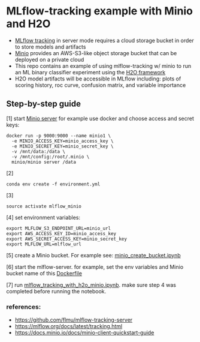 # MLflow-tracking example with Minio and H2O


- [MLflow tracking]('https://www.mlflow.org/docs/latest/tracking.html') in server mode requires a cloud storage bucket in order to store models and artifacts
- [Minio]('https://www.minio.io/') provides an AWS-S3-like object storage bucket that can be deployed on a private cloud
- This repo contains an example of using mlflow-tracking w/ minio to run an ML binary classifier experiment using the [H2O framework]('https://www.h2o.ai/')
- H2O model artifacts will be accessible in MLflow including: plots of scoring history, roc curve, confusion matrix, and variable importance 

## Step-by-step guide
[1] start [Minio server]('https://docs.minio.io/docs/minio-docker-quickstart-guide') for example use docker and choose access and secret keys:

``` 
docker run -p 9000:9000 --name minio1 \
  -e MINIO_ACCESS_KEY=minio_access_key \
  -e MINIO_SECRET_KEY=minio_secret_key \
  -v /mnt/data:/data \
  -v /mnt/config:/root/.minio \
  minio/minio server /data 
  ```
[2] 
```
conda env create -f environment.yml
```

[3] 
```
source activate mlflow_minio
 ```

[4] set environment variables:
``` 
export MLFLOW_S3_ENDPOINT_URL=minio_url
export AWS_ACCESS_KEY_ID=minio_access_key
export AWS_SECRET_ACCESS_KEY=minio_secret_key
export MLFLOW_URL=mlflow_url
``` 

[5] create a Minio bucket. For example see: [minio_create_bucket.ipynb]('minio_create_bucket.ipynb')

[6] start the mlflow-server. for example, set the env variables and Minio bucket name of this [Dockerfile]('Dockerfile') 

[7] run [mlflow_tracking_with_h2o_minio.ipynb]('mlflow_tracking_with_h2o_minio.ipynb'). make sure step 4 was completed before running the notebook.

### references:
- https://github.com/flmu/mlflow-tracking-server
- https://mlflow.org/docs/latest/tracking.html
- https://docs.minio.io/docs/minio-client-quickstart-guide
  
